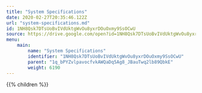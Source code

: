 ```yaml
---
title: "System Specifications"
date: 2020-02-27T20:35:46.122Z
url: "system-specifications.md"
id: 1NH8Qsk7DTsUoBvIVdUktgWvOu8yxrDOuOxmy9SsOCwU
source: https://drive.google.com/open?id=1NH8Qsk7DTsUoBvIVdUktgWvOu8yxrDOuOxmy9SsOCwU
menu:
    main:
        name: "System Specifications"
        identifier: "1NH8Qsk7DTsUoBvIVdUktgWvOu8yxrDOuOxmy9SsOCwU"
        parent: "1q_bPYZvlpavocfvkAWQaDq5Ag8_JBauTwq2lb89QbkE"
        weight: 6190
---
```

















{{% children %}}

